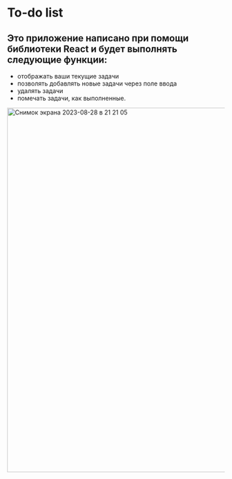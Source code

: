 # To-do list

## Это приложение написано при помощи библиотеки React и будет выполнять следующие функции:

- отображать ваши текущие задачи
- позволять добавлять новые задачи через поле ввода
- удалять задачи
- помечать задачи, как выполненные.

  
<img width="846" alt="Снимок экрана 2023-08-28 в 21 21 05" src="https://github.com/JuliaKrasnova2008/to-do-list-react/assets/105483447/e6a98a7a-bb37-4663-a4c9-47d876559a0b">
